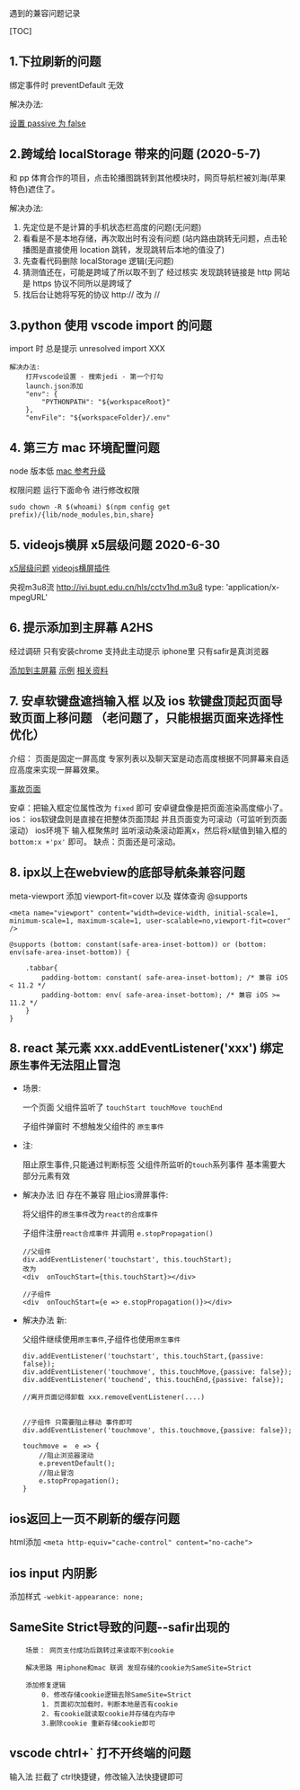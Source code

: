 遇到的兼容问题记录

[TOC]

## 1.下拉刷新的问题

绑定事件时 preventDefault 无效

解决办法:

[设置 passive 为 false](https://developer.mozilla.org/zh-CN/docs/Web/API/EventTarget/addEventListener)

## 2.跨域给 localStorage 带来的问题 (2020-5-7)

和 pp 体育合作的项目，点击轮播图跳转到其他模块时，网页导航栏被刘海(苹果特色)遮住了。

解决办法:

1.  先定位是不是计算的手机状态栏高度的问题(无问题)
2.  看看是不是本地存储，再次取出时有没有问题
    (站内路由跳转无问题，点击轮播图是直接使用 location 跳转，发现跳转后本地的值没了)
3.  先查看代码删除 localStorage 逻辑(无问题)
4.  猜测值还在，可能是跨域了所以取不到了
    经过核实 发现跳转链接是 http 网站是 https 协议不同所以是跨域了
5.  找后台让她将写死的协议 http:// 改为 //

## 3.python 使用 vscode import 的问题

import 时 总是提示 unresolved import XXX

```
解决办法:
    打开vscode设置 - 搜索jedi - 第一个打勾
    launch.json添加
    "env": {
        "PYTHONPATH": "${workspaceRoot}"
    },
    "envFile": "${workspaceFolder}/.env"
```

## 4. 第三方 mac 环境配置问题

node 版本低 [mac 参考升级](https://www.jianshu.com/p/71c82fc63522)

权限问题 运行下面命令 进行修改权限

`sudo chown -R $(whoami) $(npm config get prefix)/{lib/node_modules,bin,share}`

## 5. videojs横屏 x5层级问题 2020-6-30

[x5层级问题](https://x5.tencent.com/tbs/guide/video.html)
[videojs横屏插件](https://github.com/prateekrastogi/videojs-landscape-fullscreen)

央视m3u8流 http://ivi.bupt.edu.cn/hls/cctv1hd.m3u8
type: 'application/x-mpegURL'


## 6. 提示添加到主屏幕  A2HS

经过调研 只有安装chrome 支持此主动提示
iphone里 只有safir是真浏览器 

[添加到主屏幕](https://developer.mozilla.org/zh-CN/docs/Web/Progressive_web_apps/%E6%B7%BB%E5%8A%A0%E5%88%B0%E4%B8%BB%E5%B1%8F%E5%B9%95)
[示例](https://mdn.github.io/pwa-examples/a2hs/)
[相关资料](https://love2dev.com/pwa/add-to-homescreen-library/)




## 7.  安卓软键盘遮挡输入框 以及 ios 软键盘顶起页面导致页面上移问题 （老问题了，只能根据页面来选择性优化）


介绍： 
    页面是固定一屏高度 专家列表以及聊天室是动态高度根据不同屏幕来自适应高度来实现一屏幕效果。


[事故页面](wx.catjc.com/#/walkman)

安卓：把输入框定位属性改为 `fixed` 即可 安卓键盘像是把页面渲染高度缩小了。
ios： ios软键盘则是直接在把整体页面顶起 并且页面变为可滚动（可监听到页面滚动）
ios环境下 输入框聚焦时 监听滚动条滚动距离x，然后将x赋值到输入框的 `bottom:x +'px'` 即可。 缺点：页面还是可滚动。
 

 ## 8. ipx以上在webview的底部导航条兼容问题



meta-viewport 添加 viewport-fit=cover
以及 媒体查询 @supports
```
<meta name="viewport" content="width=device-width, initial-scale=1, minimum-scale=1, maximum-scale=1, user-scalable=no,viewport-fit=cover" />

@supports (bottom: constant(safe-area-inset-bottom)) or (bottom: env(safe-area-inset-bottom)) { 
    
    .tabbar{
        padding-bottom: constant( safe-area-inset-bottom); /* 兼容 iOS < 11.2 */
        padding-bottom: env( safe-area-inset-bottom); /* 兼容 iOS >= 11.2 */
    }
}

```

## 8. react 某元素 xxx.addEventListener('xxx')  绑定`原生事件`无法阻止冒泡

* 场景: 

    一个页面 父组件监听了 `touchStart touchMove touchEnd`  

   子组件弹窗时 不想触发父组件的 `原生事件` 


* 注: 

     阻止原生事件,只能通过判断标签
    父组件所监听的`touch`系列事件 基本需要大部分元素有效
    

* 解决办法 旧 存在不兼容 阻止ios滑屏事件:

    将父组件的`原生事件`改为`react的合成事件`

    子组件注册`react合成事件` 并调用 `e.stopPropagation()`

     ```
    //父组件
    div.addEventListener('touchstart', this.touchStart);
    改为
    <div  onTouchStart={this.touchStart}></div>

    //子组件
    <div  onTouchStart={e => e.stopPropagation()}></div>

    ```
* 解决办法 新: 

    父组件继续使用`原生事件`,子组件也使用`原生事件`
    
    ```
    div.addEventListener('touchstart', this.touchStart,{passive: false});
    div.addEventListener('touchmove', this.touchMove,{passive: false});
    div.addEventListener('touchend', this.touchEnd,{passive: false});

    //离开页面记得卸载 xxx.removeEventListener(....)


    //子组件 只需要阻止移动 事件即可
    div.addEventListener('touchmove', this.touchmove,{passive: false});

    touchmove =  e => {
        //阻止浏览器滚动
        e.preventDefault();
        //阻止冒泡
        e.stopPropagation();
    }

    ```

## ios返回上一页不刷新的缓存问题

html添加 `<meta http-equiv="cache-control" content="no-cache">`

## ios input 内阴影
添加样式
`-webkit-appearance: none;`


##  SameSite Strict导致的问题--safir出现的

```
    场景： 网页支付成功后跳转过来读取不到cookie

    解决思路 用iphone和mac 联调 发现存储的cookie为SameSite=Strict

    添加修复逻辑
        0. 修改存储cookie逻辑去除SameSite=Strict
        1. 页面初次加载时，判断本地是否有cookie
        2. 有cookie就读取cookie并存储在内存中
        3.删除cookie 重新存储cookie即可

```



## vscode  chtrl+` 打不开终端的问题


输入法 拦截了 ctrl快捷键，修改输入法快捷键即可